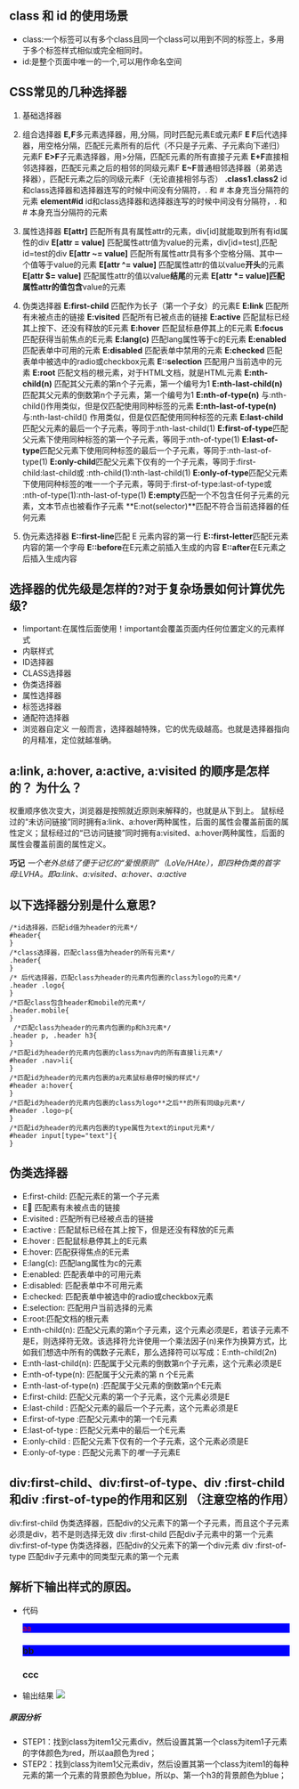 ## class 和 id 的使用场景
- class:一个标签可以有多个class且同一个class可以用到不同的标签上，多用于多个标签样式相似或完全相同时。
- id:是整个页面中唯一的一个,可以用作命名空间

## CSS常见的几种选择器

1. 基础选择器

2. 组合选择器
  **E,F**多元素选择器，用,分隔，同时匹配元素E或元素F
  **E F**后代选择器，用空格分隔，匹配E元素所有的后代（不只是子元素、子元素向下递归）元素F
  **E>F**子元素选择器，用>分隔，匹配E元素的所有直接子元素
  **E+F**直接相邻选择器，匹配E元素之后的相邻的同级元素F
  **E~F**普通相邻选择器（弟弟选择器），匹配E元素之后的同级元素F（无论直接相邻与否）
  **.class1.class2** id和class选择器和选择器连写的时候中间没有分隔符，. 和 # 本身充当分隔符的元素
  **element#id** id和class选择器和选择器连写的时候中间没有分隔符，. 和 # 本身充当分隔符的元素
3. 属性选择器
  **E[attr]** 匹配所有具有属性attr的元素，div[id]就能取到所有有id属性的div
  **E[attr = value]** 匹配属性attr值为value的元素，div[id=test],匹配id=test的div
  **E[attr ~= value]** 匹配所有属性attr具有多个空格分隔、其中一个值等于value的元素
  **E[attr ^= value]** 匹配属性attr的值以value**开头**的元素
  **E[attr $= value]** 匹配属性attr的值以value**结尾**的元素
  **E[attr *= value]**匹配属性attr的值**包含**value的元素

4. 伪类选择器
  **E:first-child** 匹配作为长子（第一个子女）的元素E
  **E:link** 匹配所有未被点击的链接
  **E:visited** 匹配所有已被点击的链接
  **E:active** 匹配鼠标已经其上按下、还没有释放的E元素
  **E:hover** 匹配鼠标悬停其上的E元素
  **E:focus** 匹配获得当前焦点的E元素
  **E:lang(c)** 匹配lang属性等于c的E元素
  **E:enabled** 匹配表单中可用的元素
  **E:disabled** 匹配表单中禁用的元素
  **E:checked** 匹配表单中被选中的radio或checkbox元素
  **E::selection** 匹配用户当前选中的元素
  **E:root** 匹配文档的根元素，对于HTML文档，就是HTML元素
  **E:nth-child(n)** 匹配其父元素的第n个子元素，第一个编号为1
  **E:nth-last-child(n)** 匹配其父元素的倒数第n个子元素，第一个编号为1
  **E:nth-of-type(n)** 与:nth-child()作用类似，但是仅匹配使用同种标签的元素
  **E:nth-last-of-type(n)** 与:nth-last-child() 作用类似，但是仅匹配使用同种标签的元素
  **E:last-child** 匹配父元素的最后一个子元素，等同于:nth-last-child(1)
  **E:first-of-type**匹配父元素下使用同种标签的第一个子元素，等同于:nth-of-type(1)
  **E:last-of-type**匹配父元素下使用同种标签的最后一个子元素，等同于:nth-last-of-type(1)
  **E:only-child**匹配父元素下仅有的一个子元素，等同于:first-child:last-child或 :nth-child(1):nth-last-child(1)
  **E:only-of-type**匹配父元素下使用同种标签的唯一一个子元素，等同于:first-of-type:last-of-type或 :nth-of-type(1):nth-last-of-type(1)
  **E:empty**匹配一个不包含任何子元素的元素，文本节点也被看作子元素
  **E:not(selector)**匹配不符合当前选择器的任何元素

5. 伪元素选择器
  **E::first-line**匹配 E 元素内容的第一行
  **E::first-letter**匹配E元素内容的第一个字母
  **E::before**在E元素之前插入生成的内容
  **E::after**在E元素之后插入生成内容

## 选择器的优先级是怎样的?对于复杂场景如何计算优先级?
- !important:在属性后面使用！important会覆盖页面内任何位置定义的元素样式
- 内联样式
- ID选择器
- CLASS选择器
- 伪类选择器
- 属性选择器
- 标签选择器
- 通配符选择器
- 浏览器自定义
  一般而言，选择器越特殊，它的优先级越高。也就是选择器指向的月精准，定位就越准确。

## a:link, a:hover, a:active, a:visited 的顺序是怎样的？ 为什么？
权重顺序依次变大，浏览器是按照就近原则来解释的，也就是从下到上。
鼠标经过的“未访问链接”同时拥有a:link、a:hover两种属性，后面的属性会覆盖前面的属性定义；鼠标经过的“已访问链接”同时拥有a:visited、a:hover两种属性，后面的属性会覆盖前面的属性定义。

**巧记**
*一个老外总结了便于记忆的“爱恨原则”（LoVe/HAte），即四种伪类的首字母:LVHA。即a:link、a:visited、a:hover、a:active*

## 以下选择器分别是什么意思?
    /*id选择器，匹配id值为header的元素*/
    #header{  
    }
    /*class选择器，匹配class值为header的所有元素*/
    .header{   
    }
    /* 后代选择器，匹配class为header的元素内包裹的class为logo的元素*/
    .header .logo{
    }
    /*匹配class包含header和mobile的元素*/
    .header.mobile{
    }
     /*匹配class为header的元素内包裹的p和h3元素*/
    .header p, .header h3{
    }
    /*匹配id为header的元素内包裹的class为nav内的所有直接li元素*/
    #header .nav>li{
    }
    /*匹配id为header的元素内包裹的a元素鼠标悬停时候的样式*/
    #header a:hover{
    }
    /*匹配id为header的元素内包裹的class为logo**之后**的所有同级p元素*/
    #header .logo~p{
    }
    /*匹配id为header的元素内包裹的type属性为text的input元素*/
    #header input[type="text"]{
    }

## 伪类选择器
- E:first-child: 匹配元素E的第一个子元素
- E:link: 匹配素有未被点击的链接
- E:visited : 匹配所有已经被点击的链接
- E:active : 匹配鼠标已经在其上按下，但是还没有释放的E元素
- E:hover : 匹配鼠标悬停其上的E元素
- E:hover: 匹配获得焦点的E元素
- E:lang(c): 匹配lang属性为c的元素
- E:enabled: 匹配表单中的可用元素
- E:disabled: 匹配表单中不可用元素
- E:checked: 匹配表单中被选中的radio或checkbox元素
- E:selection: 匹配用户当前选择的元素
- E:root:匹配文档的根元素
- E:nth-child(n): 匹配父元素的第n个子元素，这个元素必须是E，若该子元素不是E，则选择符无效。该选择符允许使用一个乘法因子(n)来作为换算方式，比如我们想选中所有的偶数子元素E，那么选择符可以写成：E:nth-child(2n)
- E:nth-last-child(n): 匹配属于父元素的倒数第n个子元素，这个元素必须是E
- E:nth-of-type(n): 匹配属于父元素的第 n 个E元素
- E:nth-last-of-type(n) :匹配属于父元素的倒数第n个E元素
- E:first-child: 匹配父元素的第一个子元素，这个元素必须是E
- E:last-child : 匹配父元素的最后一个子元素，这个元素必须是E
- E:first-of-type :匹配父元素中的第一个E元素
- E:last-of-type : 匹配父元素中的最后一个E元素
- E:only-child : 匹配父元素下仅有的一个子元素，这个元素必须是E
- E:only-of-type : 匹配父元素下的*唯一*子元素E

## div:first-child、div:first-of-type、div :first-child和div :first-of-type的作用和区别 （注意空格的作用）
div:first-child 伪类选择器，匹配div的父元素下的第一个子元素，而且这个子元素必须是div，若不是则选择无效
div :first-child  匹配div子元素中的第一个元素
div:first-of-type 伪类选择器，匹配div的父元素下的第一个div元素
div :first-of-type 匹配div子元素中的同类型元素的第一个元素


## 解析下输出样式的原因。

- 代码


    <style>
    .item1:first-child{
      color: red;
    }
    .item1:first-of-type{
      background: blue;
    }
    </style>
    <div class="ct">
        <p class="item1">aa</p>
        <h3 class="item1">bb</h3>
        <h3 class="item1">ccc</h3>
    </div>

- 输出结果
  ![](http://upload-images.jianshu.io/upload_images/3746979-592ba364c58484e9.png?imageMogr2/auto-orient/strip%7CimageView2/2/w/1240)

##### 原因分析

- STEP1：找到class为item1父元素div，然后设置其第一个class为item1子元素的字体颜色为red，所以aa颜色为red；
- STEP2：找到class为item1父元素div，然后设置其第一个class为item1的每种元素的第一个元素的背景颜色为blue，所以p、第一个h3的背景颜色为blue；